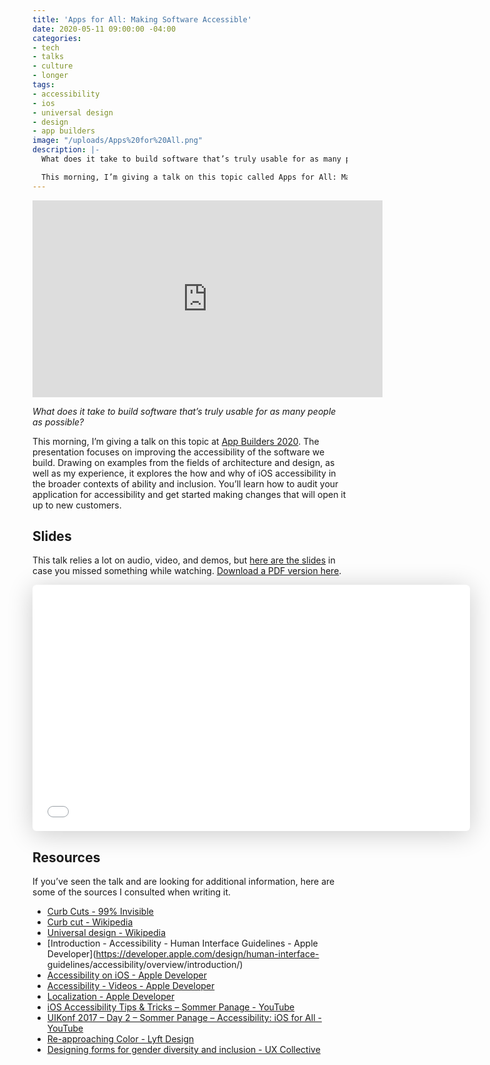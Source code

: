 ```yaml
---
title: 'Apps for All: Making Software Accessible'
date: 2020-05-11 09:00:00 -04:00
categories:
- tech
- talks
- culture
- longer
tags:
- accessibility
- ios
- universal design
- design
- app builders
image: "/uploads/Apps%20for%20All.png"
description: |-
  What does it take to build software that’s truly usable for as many people as possible?

  This morning, I’m giving a talk on this topic called Apps for All: Making Software Accessible at App Builders CH 2020. The presentation focuses on improving the accessibility of the software we build.
---
```


<iframe width="560" height="315" src="https://www.youtube-nocookie.com/embed/LHHmx5XxIBc" frameborder="0" allow="accelerometer; autoplay; encrypted-media; gyroscope; picture-in-picture" allowfullscreen></iframe>

*What does it take to build software that’s truly usable for as many people as possible?*

This morning, I’m giving a talk on this topic at [App Builders 2020](https://appbuilders.ch). The presentation focuses on improving the accessibility of the software we build. Drawing on examples from the fields of architecture and design, as well as my experience, it explores the how and why of iOS accessibility in the broader contexts of ability and inclusion. You’ll learn how to audit your application for accessibility and get started making changes that will open it up to new customers.

## Slides

This talk relies a lot on audio, video, and demos, but [here are the slides](https://speakerdeck.com/matthewbischoff/apps-for-all-making-software-accessible) in case you missed something while watching. [Download a PDF version here](/uploads/apps-for-all-slides.PDF).

<iframe class="speakerdeck-iframe" frameborder="0" src="//speakerdeck.com/player/7115a4f57d0c472fa1bb93fe5e67c740?" allowfullscreen="true" mozallowfullscreen="true" webkitallowfullscreen="true" style="border: 0px; background: padding-box rgba(0, 0, 0, 0.1); margin: 0px; padding: 0px; border-radius: 6px; box-shadow: rgba(0, 0, 0, 0.2) 0px 5px 40px; width: 700px; height: 394px;"></iframe>

## Resources

If you’ve seen the talk and are looking for additional information, here are some of the sources I consulted when writing it.

* [Curb Cuts - 99% Invisible](https://99percentinvisible.org/episode/curb-cuts/)
* [Curb cut - Wikipedia](https://en.wikipedia.org/wiki/Curb_cut)
* [Universal design - Wikipedia](https://en.wikipedia.org/wiki/Universal_design)
* [Introduction - Accessibility - Human Interface Guidelines - Apple Developer](https://developer.apple.com/design/human-interface-
guidelines/accessibility/overview/introduction/)
* [Accessibility on iOS - Apple Developer](https://developer.apple.com/accessibility/ios/)
* [Accessibility - Videos - Apple Developer](https://developer.apple.com/videos/frameworks/accessibility)
* [Localization - Apple Developer](https://developer.apple.com/localization/)
* [iOS Accessibility Tips & Tricks – Sommer Panage - YouTube](https://www.youtube.com/watch?v=dmMASdKhl_w)
* [UIKonf 2017 – Day 2 – Sommer Panage – Accessibility: iOS for All - YouTube](https://www.youtube.com/watch?v=G01Ac5njNSs)
* [Re-approaching Color - Lyft Design](https://design.lyft.com/re-approaching-color-9e604ba22c88)
* [Designing forms for gender diversity and inclusion - UX Collective](https://uxdesign.cc/designing-forms-for-gender-diversity-and-inclusion-d8194cf1f51)